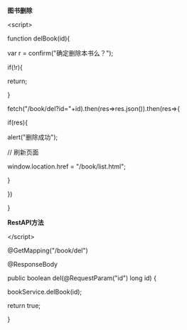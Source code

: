 **图书删除**

\<script\>

function delBook(id){

var r = confirm(\"确定删除本书么？\");

if(!r){

return;

}

fetch(\"/book/del?id=\"+id).then(res=\>res.json()).then(res=\>{

if(res){

alert(\"删除成功\");

// 刷新页面

window.location.href = \"/book/list.html\";

}

})

}

**RestAPI方法**

\</script\>

\@GetMapping(\"/book/del\")

\@ResponseBody

public boolean del(\@RequestParam(\"id\") long id) {

bookService.delBook(id);

return true;

}
